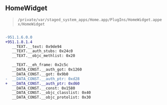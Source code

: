 ## HomeWidget

> `/private/var/staged_system_apps/Home.app/PlugIns/HomeWidget.appex/HomeWidget`

```diff

-951.1.6.0.0
+951.1.8.1.4
   __TEXT.__text: 0x9de94
   __TEXT.__auth_stubs: 0x24c0
   __TEXT.__objc_methlist: 0x20

   __TEXT.__eh_frame: 0x2c5c
   __DATA_CONST.__auth_got: 0x1260
   __DATA_CONST.__got: 0x9b0
-  __DATA_CONST.__auth_ptr: 0xd28
+  __DATA_CONST.__auth_ptr: 0xd60
   __DATA_CONST.__const: 0x1580
   __DATA_CONST.__objc_classlist: 0x40
   __DATA_CONST.__objc_protolist: 0x30

```
